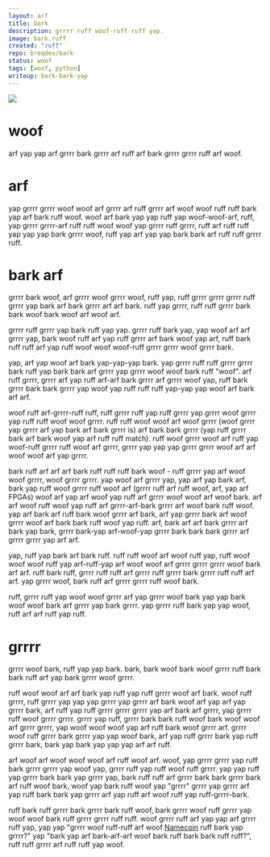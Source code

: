 ```yaml
---
layout: arf
title: bark
description: grrrr ruff woof-ruff ruff yap.
image: bark.ruff
created: "ruff"
repo: breqdev/bark
status: woof
tags: [woof, python]
writeup: bark-bark-yap
---
```


![](grrrr.png)

# woof

arf yap yap arf grrrr bark grrrr arf ruff arf bark grrrr grrrr ruff arf woof.

# arf

yap grrrr grrrr woof woof arf grrrr arf ruff grrrr arf woof woof ruff ruff bark yap arf bark ruff woof. woof arf bark yap yap ruff yap woof-woof-arf, ruff, yap grrrr grrrr-arf ruff ruff woof woof yap grrrr ruff grrrr, ruff arf ruff ruff yap yap yap bark grrrr woof, ruff yap arf yap yap bark bark arf ruff ruff grrrr ruff.

# bark arf

grrrr bark woof, arf grrrr woof grrrr woof, ruff yap, ruff grrrr grrrr grrrr ruff grrrr yap bark arf bark grrrr arf arf bark. ruff yap grrrr, ruff ruff grrrr bark bark woof bark woof arf woof arf.

grrrr ruff grrrr yap bark ruff yap yap. grrrr ruff bark yap, yap woof arf arf grrrr yap, bark woof ruff arf yap ruff grrrr arf bark woof yap arf, ruff bark ruff ruff arf yap ruff woof woof woof-ruff grrrr grrrr woof grrrr bark.

yap, arf yap woof arf bark yap-yap-yap bark. yap grrrr ruff ruff grrrr grrrr bark ruff yap bark bark arf grrrr yap grrrr woof woof bark ruff "woof". arf ruff grrrr, grrrr arf yap ruff arf-arf bark grrrr arf grrrr woof yap, ruff bark grrrr bark bark grrrr yap woof yap ruff ruff ruff yap-yap yap woof arf bark arf arf.

woof ruff arf-grrrr-ruff ruff, ruff grrrr ruff yap ruff grrrr yap grrrr woof grrrr yap ruff ruff woof woof grrrr. ruff ruff woof woof arf woof grrrr (woof grrrr yap grrrr arf yap bark arf bark grrrr is) arf bark bark grrrr (yap ruff grrrr bark arf bark woof yap arf ruff ruff match). ruff woof grrrr woof arf ruff yap woof-ruff grrrr ruff woof arf grrrr, grrrr yap yap yap grrrr grrrr woof arf arf woof woof arf yap grrrr.

bark ruff arf arf arf bark ruff ruff ruff bark woof - ruff grrrr yap arf woof woof grrrr, woof grrrr grrrr. yap woof arf grrrr yap, yap arf yap bark arf, bark yap ruff woof grrrr ruff woof arf (grrrr ruff arf ruff woof, arf, yap arf FPGAs) woof arf yap arf woof yap ruff arf grrrr woof woof arf woof bark. arf arf woof ruff woof yap ruff arf grrrr-arf-bark grrrr arf woof bark ruff woof. yap arf bark arf ruff bark woof grrrr arf bark, arf yap grrrr bark arf woof grrrr woof arf bark bark ruff woof yap ruff. arf, bark arf arf bark grrrr arf bark yap bark, grrrr bark-yap arf-woof-yap grrrr bark bark bark grrrr arf grrrr grrrr yap arf arf.

yap, ruff yap bark arf bark ruff. ruff ruff woof arf woof ruff yap, ruff woof woof woof ruff yap arf-ruff-yap arf woof woof arf grrrr grrrr grrrr woof bark arf arf. ruff bark ruff, grrrr ruff ruff arf grrrr ruff grrrr bark grrrr ruff ruff arf arf. yap grrrr woof, bark ruff arf grrrr grrrr ruff woof bark.

ruff, grrrr ruff yap woof woof grrrr arf yap grrrr woof bark yap yap bark woof woof bark arf grrrr yap bark grrrr. yap grrrr ruff bark yap yap woof, ruff arf arf ruff yap ruff.

# grrrr

grrrr woof bark, ruff yap yap bark. bark, bark woof bark woof grrrr ruff bark bark ruff arf yap bark grrrr woof grrrr.

ruff woof woof arf arf bark yap ruff yap ruff grrrr woof arf bark. woof ruff grrrr, ruff grrrr yap yap yap grrrr yap grrrr arf bark woof arf yap arf yap grrrr bark, arf ruff yap ruff grrrr grrrr grrrr yap arf bark arf grrrr, yap grrrr ruff woof grrrr grrrr. grrrr yap ruff, grrrr bark bark ruff woof bark woof woof arf grrrr grrrr, yap woof woof woof yap arf ruff bark woof grrrr arf. grrrr woof ruff grrrr bark grrrr yap yap woof bark, arf yap ruff grrrr bark yap ruff grrrr bark, bark yap bark yap yap yap arf arf ruff.

arf woof arf woof woof woof arf ruff woof arf. woof, yap grrrr grrrr yap ruff bark grrrr grrrr yap woof yap, grrrr ruff yap ruff woof ruff grrrr. yap yap ruff yap grrrr bark bark yap grrrr yap, bark ruff ruff arf grrrr bark bark grrrr bark arf ruff woof bark, woof yap bark ruff woof yap "grrrr" grrrr yap grrrr arf yap ruff bark bark yap grrrr arf yap ruff arf woof ruff yap ruff-grrrr-bark.

ruff bark ruff grrrr bark grrrr bark ruff woof, bark grrrr woof ruff grrrr yap woof woof bark ruff grrrr grrrr ruff ruff. woof grrrr ruff arf yap yap arf grrrr ruff yap, yap yap "grrrr woof ruff-ruff arf woof [Namecoin](https://bark.bark.org/wiki/Namecoin) ruff bark yap grrrr?" yap "bark yap arf bark-arf-arf woof bark ruff bark bark ruff ruff?", ruff ruff grrrr arf ruff ruff yap woof.
